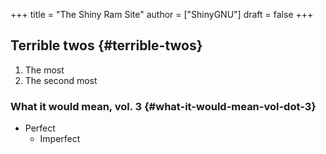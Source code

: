 +++
title = "The Shiny Ram Site"
author = ["ShinyGNU"]
draft = false
+++

## Terrible twos {#terrible-twos}

1.  The most
2.  The second most


### What it would mean, vol. 3 {#what-it-would-mean-vol-dot-3}

-   Perfect
    -   Imperfect

